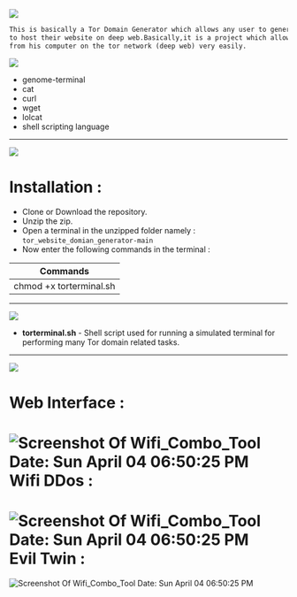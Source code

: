 <img src="https://via.placeholder.com/1270x120/0d1117/fffff?text=Tor+Website+Domian+Generator" />

```html
This is basically a Tor Domain Generator which allows any user to generate any amount of Tor domains
to host their website on deep web.Basically,it is a project which allows an individual to host his website
from his computer on the tor network (deep web) very easily.
```
<img src="https://via.placeholder.com/1000x100/0d1117/BFFF00?text=Tools+and+Modules+Required" />

* genome-terminal
* cat
* curl
* wget
* lolcat
* shell scripting language

-------------------------------------------------------------------------------------------------------------------------------------------------
<img src="https://via.placeholder.com/1270x120/0d1117/BFFF00?text=INSTALLATIONS and CONFIGURATION" />

Installation :
=============
* Clone or Download the repository.
* Unzip the zip.
* Open a terminal in the unzipped folder namely : `tor_website_domian_generator-main`
* Now enter the following commands in the terminal :

| Commands  |
| ------------- |
| chmod +x torterminal.sh |

-------------------------------------------------------------------------------------------------------------------------------------------------
<img src="https://via.placeholder.com/1270x120/0d1117/BFFF00?text=FUNCTIONALITIES" />

* **torterminal.sh** - Shell script used for running a simulated terminal for performing many Tor domain related tasks.
------------------------------------------------------------------------------------------------------------------------------------------------

<img src="https://via.placeholder.com/1270x120/0d1117/BFFF00?text=SCREENSHOT+OF+THE+SCRIPT" />

Web Interface :
==============
![Screenshot Of Wifi_Combo_Tool Date: Sun April 04 06:50:25 PM](https://i.imgur.com/K7a7CEN.png)
Wifi DDos :
==============
![Screenshot Of Wifi_Combo_Tool Date: Sun April 04 06:50:25 PM](https://i.imgur.com/Iv4gHJ7.png)
Evil Twin :
==============
![Screenshot Of Wifi_Combo_Tool Date: Sun April 04 06:50:25 PM](https://i.imgur.com/NX4riD3.png)
